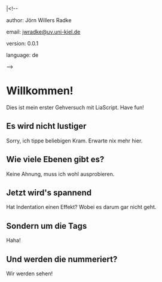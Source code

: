 |<!--

author: Jörn Willers Radke

email: jwradke@uv.uni-kiel.de

version: 0.0.1

language: de

-->

# Willkommen!
  Dies ist mein erster Gehversuch mit LiaScript. Have fun!

## Es wird nicht lustiger
  
  Sorry, ich tippe beliebigen Kram. Erwarte nix mehr hier.

## Wie viele Ebenen gibt es?
  Keine Ahnung, muss ich wohl ausprobieren.

## Jetzt wird's spannend
  Hat Indentation einen Effekt? Wobei es darum gar nicht geht.
  
## Sondern um die Tags
  Haha!
  
## Und werden die nummeriert?
Wir werden sehen!

